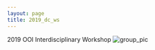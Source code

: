 ```yaml
---
layout: page
title: 2019_dc_ws
---
```

   
2019 OOI Interdisciplinary Workshop
![group_pic](img/201905_group_pic.JPG)
